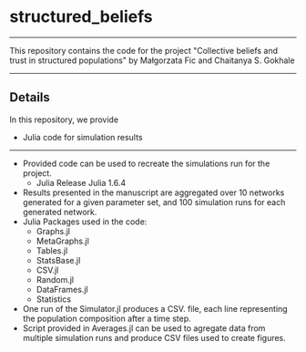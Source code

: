 # structured_beliefs

---
This repository contains the code for the project "Collective beliefs and trust in structured populations" by
Małgorzata Fic and Chaitanya S. Gokhale

---

## Details

In this repository, we provide 

- Julia code for simulation results

----

- Provided code can be used to recreate the simulations run for the project. 
  - Julia Release Julia 1.6.4
- Results presented in the manuscript are aggregated over 10 networks generated for a given parameter set, and 100 simulation runs for each generated network.
- Julia Packages used in the code:
  -  Graphs.jl
  -  MetaGraphs.jl
  -  Tables.jl
  -  StatsBase.jl
  -  CSV.jl
  -  Random.jl
  -  DataFrames.jl
  -  Statistics
- One run of the Simulator.jl produces a CSV. file, each line representing the population composition after a time step.
- Script provided in Averages.jl can be used to agregate data from multiple simulation runs and produce CSV files used to create figures.
